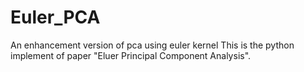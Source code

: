 # Euler_PCA
An enhancement version of pca using euler kernel
This is the python implement of paper "Eluer Principal Component Analysis".

